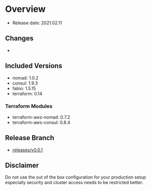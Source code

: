# Overview

- Release date: 2021.02.11

## Changes

- 

## Included Versions

- nomad: 1.0.2
- consul: 1.9.3
- fabio: 1.5.15
- terraform: 0.14

### Terraform Modules

- terraform-aws-nomad: 0.7.2
- terraform-aws-consul: 0.8.4

## Release Branch

- [releases/v0.0.1](https://github.com/MatthiasScholz/cos/tree/releases/v0.0.1)

## Disclaimer

Do not use the out of the box configuration for your production setup
especially security and cluster access needs to be restricted better.

